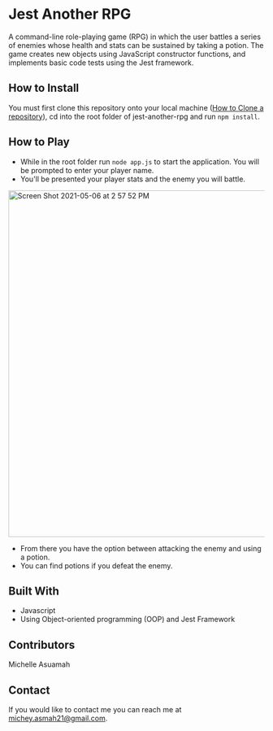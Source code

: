 # Jest Another RPG

A command-line role-playing game (RPG) in which the user battles a series of enemies whose health and stats can be sustained 
by taking a potion. The game creates new objects using JavaScript constructor functions, and implements 
basic code tests using the Jest framework.

## How to Install
You must first clone this repository onto your local machine ([How to Clone a repository](https://docs.github.com/en/github/creating-cloning-and-archiving-repositories/cloning-a-repository-from-github/cloning-a-repository)), cd into the root folder of jest-another-rpg and run `npm install`. 

## How to Play
* While in the root folder run `node app.js` to start the application. You will be prompted to enter your player name. 
* You'll be presented your player stats and the enemy you will battle.

<img width="682" alt="Screen Shot 2021-05-06 at 2 57 52 PM" src="https://user-images.githubusercontent.com/77217156/117351890-41ea8b80-ae7c-11eb-8e32-1337267b7d53.png">

* From there you have the option between attacking the enemy and using a potion.
* You can find potions if you defeat the enemy.

## Built With
* Javascript 
* Using Object-oriented programming (OOP) and Jest Framework
  
## Contributors
Michelle Asuamah

## Contact
If you would like to contact me you can reach me at michey.asmah21@gmail.com.

